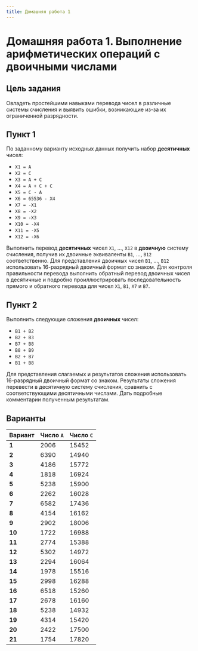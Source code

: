 ```yaml
---
title: Домашняя работа 1
---
```


# Домашняя работа 1. Выполнение арифметических операций с двоичными числами

## Цель задания

Овладеть простейшими навыками перевода чисел в различные системы счисления и выявить ошибки, возникающие из-за их ограниченной разрядности.

## Пункт 1

По заданному варианту исходных данных получить набор **десятичных** чисел:

* `Х1 = А`
* `Х2 = С`
* `Х3 = А + С`
* `Х4 = А + С + С`
* `Х5 = С - А`
* `Х6 = 65536 - Х4`
* `Х7 = -Х1`
* `Х8 = -Х2`
* `Х9 = -Х3`
* `Х10 = -Х4`
* `Х11 = -Х5`
* `Х12 = -Х6`

Выполнить перевод **десятичных** чисел `Х1`, ..., `Х12` в **двоичную** систему счисления, получив их двоичные эквиваленты `В1`, ..., `В12` соответственно. Для представления двоичных чисел `В1`, ..., `В12` использовать 16-разрядный двоичный формат со знаком. Для контроля правильности перевода выполнить обратный перевод двоичных чисел в десятичные и подробно проиллюстрировать последовательность прямого и обратного перевода для чисел `Х1`, `В1`, `Х7` и `В7`.

## Пункт 2

Выполнить следующие сложения **двоичных** чисел:

* `В1 + В2`
* `В2 + В3`
* `В7 + В8`
* `В8 + В9`
* `В2 + В7`
* `В1 + В8`

Для представления слагаемых и результатов сложения использовать 16-разрядный двоичный формат со знаком. Результаты сложения перевести в десятичную систему счисления, сравнить с соответствующими десятичными числами. Дать подробные комментарии полученным результатам.

## Варианты

| **Вариант** | **Число `A`** | **Число `C`** |
|-------------|---------------|---------------|
| **1**       | 2006          | 15452         |
| **2**       | 6390          | 14940         |
| **3**       | 4186          | 15772         |
| **4**       | 1818          | 16924         |
| **5**       | 5238          | 15900         |
| **6**       | 2262          | 16028         |
| **7**       | 6582          | 17436         |
| **8**       | 4154          | 16162         |
| **9**       | 2902          | 18006         |
| **10**      | 1722          | 16988         |
| **11**      | 2774          | 15388         |
| **12**      | 5302          | 14972         |
| **13**      | 2294          | 16064         |
| **14**      | 1978          | 15516         |
| **15**      | 2998          | 16288         |
| **16**      | 6518          | 15260         |
| **17**      | 2678          | 16160         |
| **18**      | 5238          | 14932         |
| **19**      | 4314          | 15420         |
| **20**      | 2422          | 17500         |
| **21**      | 1754          | 17820         |

